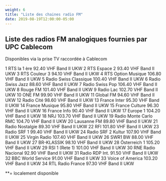 ```yaml
---
weight: 6
title: "Liste des chaines radio FM"
date: 2019-08-19T12:00:00-05:00
---
```

Liste des radios FM analogiques fournies par UPC Cablecom
---
Disponibles via la prise TV raccordée à Cablecom

1		RTS la 1 ère	92.40	VHF Band II	UKW
2		RTS Espace 2	93.40	VHF Band II	UKW
3		RTS Couleur 3	94.10	VHF Band II	UKW
4		RTS Option Musique	106.80	VHF Band II	UKW
5		Radio Swiss Classique	100.40	VHF Band II	UKW
6		Radio Swiss Jazz	88.60	VHF Band II	UKW
7		Radio Swiss Pop	106.40	VHF Band II	UKW
8		Rouge FM	101.40	VHF Band II	UKW
9		Radio Lac	102.70	VHF Band II	UKW
10	ONE FM	99.90	VHF Band II	UKW
11	Global FM	94.60	VHF Band II	UKW
12	Radio Cité	98.60	VHF Band II	UKW
13	France Inter	95.30	VHF Band II	UKW
14	France Musique	95.80	VHF Band II	UKW
15	France Culture	96.30	VHF Band II	UKW
16	France Info	90.40	VHF Band II	UKW
17	Europe 1	104.20	VHF Band II	UKW
18	NRJ	103.70	VHF Band II	UKW
19	Radio Monte Carlo RMC	104.70	VHF Band II	UKW
20	Lausanne FM	89.80	VHF Band II	UKW
21	Radio Nostalgie	89.30	VHF Band II	UKW
22	RFI	101.80	VHF Band II	UKW
23	Radio SRF 1	99.40	VHF Band II	UKW
24	Radio SRF 2 Kultur	107.90	VHF Band II	UKW
25	Virgin Radio	107.40	VHF Band II	UKW
26	SWR1 BW	88.00	VHF Band II	UKW
27	BR-KLASSIK	98.10	VHF Band II	UKW
28	Österreich 1	105.20	VHF Band II	UKW
29	RSI 1 (Rete 1)	101.00	VHF Band II	UKW
30	RNE Radio Nacional	92.90	VHF Band II	UKW
31	Radio RDP Int.	91.50	VHF Band II	UKW
32	BBC World Service	91.00	VHF Band II	UKW
33	Voice of America	103.20	VHF Band II	UKW
34	RTL Radio France	97.30	VHF Band II	UKW

**= localement disponible
